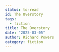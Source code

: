 ```yaml
---
status: to-read
id: The Overstory
tags:
  - fiction
title: The Overstory
date: "2025-03-05"
author: Richard Powers
category: fiction
---
```

